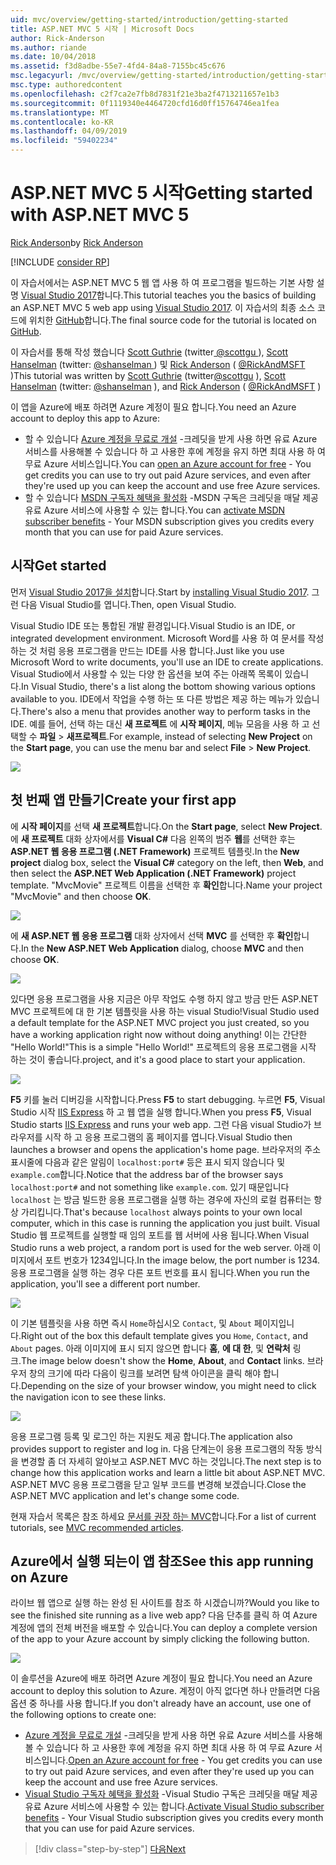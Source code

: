 ```yaml
---
uid: mvc/overview/getting-started/introduction/getting-started
title: ASP.NET MVC 5 시작 | Microsoft Docs
author: Rick-Anderson
ms.author: riande
ms.date: 10/04/2018
ms.assetid: f3d8adbe-55e7-4fd4-84a8-7155bc45c676
msc.legacyurl: /mvc/overview/getting-started/introduction/getting-started
msc.type: authoredcontent
ms.openlocfilehash: c2f7ca2e7fb8d7831f21e3ba2f4713211657e1b3
ms.sourcegitcommit: 0f1119340e4464720cfd16d0ff15764746ea1fea
ms.translationtype: MT
ms.contentlocale: ko-KR
ms.lasthandoff: 04/09/2019
ms.locfileid: "59402234"
---
```

# <a name="getting-started-with-aspnet-mvc-5"></a><span data-ttu-id="0686b-102">ASP.NET MVC 5 시작</span><span class="sxs-lookup"><span data-stu-id="0686b-102">Getting started with ASP.NET MVC 5</span></span>

<span data-ttu-id="0686b-103">[Rick Anderson]((https://twitter.com/RickAndMSFT))</span><span class="sxs-lookup"><span data-stu-id="0686b-103">by [Rick Anderson]((https://twitter.com/RickAndMSFT))</span></span>

[!INCLUDE [consider RP](../../../../includes/razor.md)]

<span data-ttu-id="0686b-104">이 자습서에서는 ASP.NET MVC 5 웹 앱 사용 하 여 프로그램을 빌드하는 기본 사항 설명 [Visual Studio 2017](https://visualstudio.microsoft.com/downloads/?utm_medium=microsoft&utm_source=docs.microsoft.com&utm_campaign=button+cta&utm_content=download+vs2017)합니다.</span><span class="sxs-lookup"><span data-stu-id="0686b-104">This tutorial teaches you the basics of building an ASP.NET MVC 5 web app using [Visual Studio 2017](https://visualstudio.microsoft.com/downloads/?utm_medium=microsoft&utm_source=docs.microsoft.com&utm_campaign=button+cta&utm_content=download+vs2017).</span></span> <span data-ttu-id="0686b-105">이 자습서의 최종 소스 코드에 위치한 [GitHub](https://github.com/aspnet/AspNetDocs/tree/master/aspnet/mvc/overview/getting-started/introduction/sample/MvcMovie/MvcMovie)합니다.</span><span class="sxs-lookup"><span data-stu-id="0686b-105">The final source code for the tutorial is located on [GitHub](https://github.com/aspnet/AspNetDocs/tree/master/aspnet/mvc/overview/getting-started/introduction/sample/MvcMovie/MvcMovie).</span></span>

<span data-ttu-id="0686b-106">이 자습서를 통해 작성 했습니다 [Scott Guthrie](https://weblogs.asp.net/scottgu/) (twitter[ @scottgu ](https://twitter.com/scottgu) ), [Scott Hanselman](http://www.hanselman.com/blog/) (twitter: [ @shanselman ](https://twitter.com/shanselman) ) 및 [Rick Anderson](https://twitter.com/RickAndMSFT) ( [ @RickAndMSFT ](https://twitter.com/#!/RickAndMSFT) )</span><span class="sxs-lookup"><span data-stu-id="0686b-106">This tutorial was written by [Scott Guthrie](https://weblogs.asp.net/scottgu/) (twitter[@scottgu](https://twitter.com/scottgu) ), [Scott Hanselman](http://www.hanselman.com/blog/) (twitter: [@shanselman](https://twitter.com/shanselman) ), and [Rick Anderson](https://twitter.com/RickAndMSFT) ( [@RickAndMSFT](https://twitter.com/#!/RickAndMSFT) )</span></span>

<span data-ttu-id="0686b-107">이 앱을 Azure에 배포 하려면 Azure 계정이 필요 합니다.</span><span class="sxs-lookup"><span data-stu-id="0686b-107">You need an Azure account to deploy this app to Azure:</span></span>

- <span data-ttu-id="0686b-108">할 수 있습니다 [Azure 계정을 무료로 개설](https://azure.microsoft.com/pricing/free-trial/?WT.mc_id=A443DD604) -크레딧을 받게 사용 하면 유료 Azure 서비스를 사용해볼 수 있습니다 하 고 사용한 후에 계정을 유지 하면 최대 사용 하 여 무료 Azure 서비스입니다.</span><span class="sxs-lookup"><span data-stu-id="0686b-108">You can [open an Azure account for free](https://azure.microsoft.com/pricing/free-trial/?WT.mc_id=A443DD604) - You get credits you can use to try out paid Azure services, and even after they're used up you can keep the account and use free Azure services.</span></span>
- <span data-ttu-id="0686b-109">할 수 있습니다 [MSDN 구독자 혜택을 활성화](https://azure.microsoft.com/pricing/member-offers/msdn-benefits-details/?WT.mc_id=A443DD604) -MSDN 구독은 크레딧을 매달 제공 유료 Azure 서비스에 사용할 수 있는 합니다.</span><span class="sxs-lookup"><span data-stu-id="0686b-109">You can [activate MSDN subscriber benefits](https://azure.microsoft.com/pricing/member-offers/msdn-benefits-details/?WT.mc_id=A443DD604) - Your MSDN subscription gives you credits every month that you can use for paid Azure services.</span></span>

## <a name="get-started"></a><span data-ttu-id="0686b-110">시작</span><span class="sxs-lookup"><span data-stu-id="0686b-110">Get started</span></span>

<span data-ttu-id="0686b-111">먼저 [Visual Studio 2017을 설치](https://visualstudio.microsoft.com/downloads/?utm_medium=microsoft&utm_source=docs.microsoft.com&utm_campaign=button+cta&utm_content=download+vs2017)합니다.</span><span class="sxs-lookup"><span data-stu-id="0686b-111">Start by [installing Visual Studio 2017](https://visualstudio.microsoft.com/downloads/?utm_medium=microsoft&utm_source=docs.microsoft.com&utm_campaign=button+cta&utm_content=download+vs2017).</span></span> <span data-ttu-id="0686b-112">그런 다음 Visual Studio를 엽니다.</span><span class="sxs-lookup"><span data-stu-id="0686b-112">Then, open Visual Studio.</span></span>

<span data-ttu-id="0686b-113">Visual Studio IDE 또는 통합된 개발 환경입니다.</span><span class="sxs-lookup"><span data-stu-id="0686b-113">Visual Studio is an IDE, or integrated development environment.</span></span> <span data-ttu-id="0686b-114">Microsoft Word를 사용 하 여 문서를 작성 하는 것 처럼 응용 프로그램을 만드는 IDE를 사용 합니다.</span><span class="sxs-lookup"><span data-stu-id="0686b-114">Just like you use Microsoft Word to write documents, you'll use an IDE to create applications.</span></span> <span data-ttu-id="0686b-115">Visual Studio에서 사용할 수 있는 다양 한 옵션을 보여 주는 아래쪽 목록이 있습니다.</span><span class="sxs-lookup"><span data-stu-id="0686b-115">In Visual Studio, there's a list along the bottom showing various options available to you.</span></span> <span data-ttu-id="0686b-116">IDE에서 작업을 수행 하는 또 다른 방법은 제공 하는 메뉴가 있습니다.</span><span class="sxs-lookup"><span data-stu-id="0686b-116">There's also a menu that provides another way to perform tasks in the IDE.</span></span> <span data-ttu-id="0686b-117">예를 들어, 선택 하는 대신 **새 프로젝트** 에 **시작 페이지**, 메뉴 모음을 사용 하 고 선택할 수 **파일** > **새프로젝트**.</span><span class="sxs-lookup"><span data-stu-id="0686b-117">For example, instead of selecting **New Project** on the **Start page**, you can use the menu bar and select **File** > **New Project**.</span></span>

![](getting-started/_static/image1.png)

## <a name="create-your-first-app"></a><span data-ttu-id="0686b-118">첫 번째 앱 만들기</span><span class="sxs-lookup"><span data-stu-id="0686b-118">Create your first app</span></span>

<span data-ttu-id="0686b-119">에 **시작 페이지**를 선택 **새 프로젝트**합니다.</span><span class="sxs-lookup"><span data-stu-id="0686b-119">On the **Start page**, select **New Project**.</span></span> <span data-ttu-id="0686b-120">에 **새 프로젝트** 대화 상자에서를 **Visual C#** 다음 왼쪽의 범주 **웹**를 선택한 후는 **ASP.NET 웹 응용 프로그램 (.NET Framework)**  프로젝트 템플릿.</span><span class="sxs-lookup"><span data-stu-id="0686b-120">In the **New project** dialog box, select the **Visual C#** category on the left, then **Web**, and then select the **ASP.NET Web Application (.NET Framework)** project template.</span></span> <span data-ttu-id="0686b-121">"MvcMovie" 프로젝트 이름을 선택한 후 **확인**합니다.</span><span class="sxs-lookup"><span data-stu-id="0686b-121">Name your project "MvcMovie" and then choose **OK**.</span></span>

![](getting-started/_static/image2.png)

<span data-ttu-id="0686b-122">에 **새 ASP.NET 웹 응용 프로그램** 대화 상자에서 선택 **MVC** 를 선택한 후 **확인**합니다.</span><span class="sxs-lookup"><span data-stu-id="0686b-122">In the **New ASP.NET Web Application** dialog, choose **MVC** and then choose **OK**.</span></span>

![](getting-started/_static/image3.png)

<span data-ttu-id="0686b-123">있다면 응용 프로그램을 사용 지금은 아무 작업도 수행 하지 않고 방금 만든 ASP.NET MVC 프로젝트에 대 한 기본 템플릿을 사용 하는 visual Studio!</span><span class="sxs-lookup"><span data-stu-id="0686b-123">Visual Studio used a default template for the ASP.NET MVC project you just created, so you have a working application right now without doing anything!</span></span> <span data-ttu-id="0686b-124">이는 간단한 "Hello World!"</span><span class="sxs-lookup"><span data-stu-id="0686b-124">This is a simple "Hello World!"</span></span> <span data-ttu-id="0686b-125">프로젝트의 응용 프로그램을 시작 하는 것이 좋습니다.</span><span class="sxs-lookup"><span data-stu-id="0686b-125">project, and it's a good place to start your application.</span></span>

![](getting-started/_static/image4.png)

<span data-ttu-id="0686b-126">**F5** 키를 눌러 디버깅을 시작합니다.</span><span class="sxs-lookup"><span data-stu-id="0686b-126">Press **F5** to start debugging.</span></span> <span data-ttu-id="0686b-127">누르면 **F5**, Visual Studio 시작 [IIS Express](/iis/extensions/introduction-to-iis-express/iis-express-overview) 하 고 웹 앱을 실행 합니다.</span><span class="sxs-lookup"><span data-stu-id="0686b-127">When you press **F5**, Visual Studio starts [IIS Express](/iis/extensions/introduction-to-iis-express/iis-express-overview) and runs your web app.</span></span> <span data-ttu-id="0686b-128">그런 다음 visual Studio가 브라우저를 시작 하 고 응용 프로그램의 홈 페이지를 엽니다.</span><span class="sxs-lookup"><span data-stu-id="0686b-128">Visual Studio then launches a browser and opens the application's home page.</span></span> <span data-ttu-id="0686b-129">브라우저의 주소 표시줄에 다음과 같은 알림이 `localhost:port#` 등은 표시 되지 않습니다 및 `example.com`합니다.</span><span class="sxs-lookup"><span data-stu-id="0686b-129">Notice that the address bar of the browser says `localhost:port#` and not something like `example.com`.</span></span> <span data-ttu-id="0686b-130">있기 때문입니다 `localhost` 는 방금 빌드한 응용 프로그램을 실행 하는 경우에 자신의 로컬 컴퓨터는 항상 가리킵니다.</span><span class="sxs-lookup"><span data-stu-id="0686b-130">That's because `localhost` always points to your own local computer, which in this case is running the application you just built.</span></span> <span data-ttu-id="0686b-131">Visual Studio 웹 프로젝트를 실행할 때 임의 포트를 웹 서버에 사용 됩니다.</span><span class="sxs-lookup"><span data-stu-id="0686b-131">When Visual Studio runs a web project, a random port is used for the web server.</span></span> <span data-ttu-id="0686b-132">아래 이미지에서 포트 번호가 1234입니다.</span><span class="sxs-lookup"><span data-stu-id="0686b-132">In the image below, the port number is 1234.</span></span> <span data-ttu-id="0686b-133">응용 프로그램을 실행 하는 경우 다른 포트 번호를 표시 됩니다.</span><span class="sxs-lookup"><span data-stu-id="0686b-133">When you run the application, you'll see a different port number.</span></span>

![](getting-started/_static/image5.png)

<span data-ttu-id="0686b-134">이 기본 템플릿을 사용 하면 즉시 `Home`하십시오 `Contact`, 및 `About` 페이지입니다.</span><span class="sxs-lookup"><span data-stu-id="0686b-134">Right out of the box this default template gives you `Home`, `Contact`, and `About` pages.</span></span> <span data-ttu-id="0686b-135">아래 이미지에 표시 되지 않으면 합니다 **홈**, **에 대 한**, 및 **연락처** 링크.</span><span class="sxs-lookup"><span data-stu-id="0686b-135">The image below doesn't show the **Home**, **About**, and **Contact** links.</span></span> <span data-ttu-id="0686b-136">브라우저 창의 크기에 따라 다음이 링크를 보려면 탐색 아이콘을 클릭 해야 합니다.</span><span class="sxs-lookup"><span data-stu-id="0686b-136">Depending on the size of your browser window, you might need to click the navigation icon to see these links.</span></span>

![](getting-started/_static/image6.png)

<span data-ttu-id="0686b-137">응용 프로그램 등록 및 로그인 하는 지원도 제공 합니다.</span><span class="sxs-lookup"><span data-stu-id="0686b-137">The application also provides support to register and log in.</span></span> <span data-ttu-id="0686b-138">다음 단계는이 응용 프로그램의 작동 방식을 변경할 좀 더 자세히 알아보고 ASP.NET MVC 하는 것입니다.</span><span class="sxs-lookup"><span data-stu-id="0686b-138">The next step is to change how this application works and learn a little bit about ASP.NET MVC.</span></span> <span data-ttu-id="0686b-139">ASP.NET MVC 응용 프로그램을 닫고 일부 코드를 변경해 보겠습니다.</span><span class="sxs-lookup"><span data-stu-id="0686b-139">Close the ASP.NET MVC application and let's change some code.</span></span>

<span data-ttu-id="0686b-140">현재 자습서 목록은 참조 하세요 [문서를 권장 하는 MVC](../mvc-learning-sequence.md)합니다.</span><span class="sxs-lookup"><span data-stu-id="0686b-140">For a list of current tutorials, see [MVC recommended articles](../mvc-learning-sequence.md).</span></span>

## <a name="see-this-app-running-on-azure"></a><span data-ttu-id="0686b-141">Azure에서 실행 되는이 앱 참조</span><span class="sxs-lookup"><span data-stu-id="0686b-141">See this app running on Azure</span></span>

<span data-ttu-id="0686b-142">라이브 웹 앱으로 실행 하는 완성 된 사이트를 참조 하 시겠습니까?</span><span class="sxs-lookup"><span data-stu-id="0686b-142">Would you like to see the finished site running as a live web app?</span></span> <span data-ttu-id="0686b-143">다음 단추를 클릭 하 여 Azure 계정에 앱의 전체 버전을 배포할 수 있습니다.</span><span class="sxs-lookup"><span data-stu-id="0686b-143">You can deploy a complete version of the app to your Azure account by simply clicking the following button.</span></span>

[![](https://azuredeploy.net/deploybutton.png)](https://azuredeploy.net/?repository=https://github.com/aspnet/AspNetDocs/tree/master/aspnet/mvc/overview/getting-started/introduction/sample/MvcMovie&amp;WT.mc_id=deploy_azure_aspnet)

<span data-ttu-id="0686b-144">이 솔루션을 Azure에 배포 하려면 Azure 계정이 필요 합니다.</span><span class="sxs-lookup"><span data-stu-id="0686b-144">You need an Azure account to deploy this solution to Azure.</span></span> <span data-ttu-id="0686b-145">계정이 아직 없다면 하나 만들려면 다음 옵션 중 하나를 사용 합니다.</span><span class="sxs-lookup"><span data-stu-id="0686b-145">If you don't already have an account, use one of the following options to create one:</span></span>

- <span data-ttu-id="0686b-146">[Azure 계정을 무료로 개설](https://azure.microsoft.com/pricing/free-trial/?WT.mc_id=A443DD604) -크레딧을 받게 사용 하면 유료 Azure 서비스를 사용해볼 수 있습니다 하 고 사용한 후에 계정을 유지 하면 최대 사용 하 여 무료 Azure 서비스입니다.</span><span class="sxs-lookup"><span data-stu-id="0686b-146">[Open an Azure account for free](https://azure.microsoft.com/pricing/free-trial/?WT.mc_id=A443DD604) - You get credits you can use to try out paid Azure services, and even after they're used up you can keep the account and use free Azure services.</span></span>
- <span data-ttu-id="0686b-147">[Visual Studio 구독자 혜택을 활성화](https://azure.microsoft.com/pricing/member-offers/credit-for-visual-studio-subscribers) -Visual Studio 구독은 크레딧을 매달 제공 유료 Azure 서비스에 사용할 수 있는 합니다.</span><span class="sxs-lookup"><span data-stu-id="0686b-147">[Activate Visual Studio subscriber benefits](https://azure.microsoft.com/pricing/member-offers/credit-for-visual-studio-subscribers) - Your Visual Studio subscription gives you credits every month that you can use for paid Azure services.</span></span>

> [!div class="step-by-step"]
> [<span data-ttu-id="0686b-148">다음</span><span class="sxs-lookup"><span data-stu-id="0686b-148">Next</span></span>](adding-a-controller.md)
